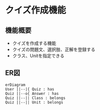 # クイズ作成機能
## 機能概要
- クイズを作成する機能
- クイズの問題文、選択肢、正解を登録する
- クラス、Unitを指定できる

## ER図
```mermaid
erDiagram
User ||--|{ Quiz : has
Quiz ||--o{ Answer : has
Quiz ||--|| Class : belongs
Quiz ||--|| Unit : belongs
```


